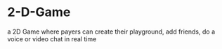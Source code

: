 # 2-D-Game
a 2D Game where payers can create their playground, add friends, do a voice or video chat in real time  
